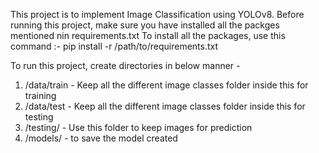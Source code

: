 This project is to implement Image Classification using YOLOv8.
Before running this project, make sure you have installed all the packges mentioned nin requirements.txt
To install all the packages, use this command :- pip install -r /path/to/requirements.txt

To run this project, create directories in below manner -
  1. /data/train - Keep all the different image classes folder inside this for training 
  2. /data/test - Keep all the different image classes folder inside this for testing
  3. /testing/ - Use this folder to keep images for prediction
  4. /models/ - to save the model created

